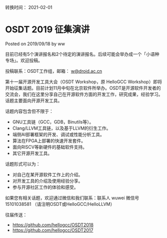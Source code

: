 转换时间： 2021-02-01

# OSDT 2019 征集演讲
Posted on 2019/09/18 by ww

目前已经有5个演讲报名和2个待定的演讲报名。后续可能会举办成一个「小语种专场」。欢迎投稿。

投稿联系：OSDT工作组，邮箱： w@droid.ac.cn

第十一届开源开发工具大会（OSDT Workshop，原 HelloGCC Workshop）即将开始征集话题。目前计划11月中旬在北京软件所举办。OSDT是开源软件开发者的交流会，我们在这里分享自己在开源软件方面的开发工作，研究成果，经验学习。话题主要面向开源开发工具。

话题内容包含但不限于：

-    GNU工具链（GCC，GDB，Binutils等）。
-    Clang/LLVM工具链，以及基于LLVM的衍生工作。
-    端侧AI部署框架的开发、调试或性能分析工具。
-    算法在FPGA上部署的快速开发套件。
-    面向RISCV等新硬件的基础软件支持。
-    其它开源开发工具。

话题形式可以为：

-    对自己在某开源软件工作上的介绍。
-    对开发工具的介绍及使用经验分享。
-    参与开源社区工作的体验和感受。

如果您有相关话题，欢迎通过微信和我们联系：联系人 wuwei 微信号 15101038581 （请注明OSDT或HelloGCC/HelloLLVM）

往届传送：
- https://github.com/hellogcc/OSDT2018
- https://github.com/hellogcc/OSDT2017
